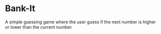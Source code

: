 # Bank-It
 A simple guessing game where the user guess if the next number is higher or lower than the current number.
